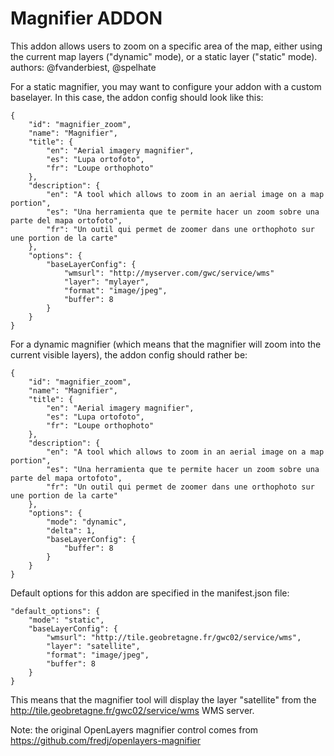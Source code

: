 Magnifier ADDON
===============

This addon allows users to zoom on a specific area of the map, either using the current map layers ("dynamic" mode), or a static layer ("static" mode).
authors: @fvanderbiest, @spelhate


For a static magnifier, you may want to configure your addon with a custom baselayer.
In this case, the addon config should look like this:

    {
        "id": "magnifier_zoom",
        "name": "Magnifier",
        "title": {
            "en": "Aerial imagery magnifier",
            "es": "Lupa ortofoto",
            "fr": "Loupe orthophoto"
        },
        "description": {
            "en": "A tool which allows to zoom in an aerial image on a map portion",
            "es": "Una herramienta que te permite hacer un zoom sobre una parte del mapa ortofoto",
            "fr": "Un outil qui permet de zoomer dans une orthophoto sur une portion de la carte"
        },
        "options": {
            "baseLayerConfig": {
                "wmsurl": "http://myserver.com/gwc/service/wms"
                "layer": "mylayer",
                "format": "image/jpeg",
                "buffer": 8
            }
        }
    }
    

For a dynamic magnifier (which means that the magnifier will zoom into the current visible layers), the addon config should rather be:

    {
        "id": "magnifier_zoom",
        "name": "Magnifier",
        "title": {
            "en": "Aerial imagery magnifier",
            "es": "Lupa ortofoto",
            "fr": "Loupe orthophoto"
        },
        "description": {
            "en": "A tool which allows to zoom in an aerial image on a map portion",
            "es": "Una herramienta que te permite hacer un zoom sobre una parte del mapa ortofoto",
            "fr": "Un outil qui permet de zoomer dans une orthophoto sur une portion de la carte"
        },
        "options": {
            "mode": "dynamic",
            "delta": 1,
            "baseLayerConfig": {
                "buffer": 8
            }
        }
    }


Default options for this addon are specified in the manifest.json file:

    "default_options": {
        "mode": "static",
        "baseLayerConfig": {
            "wmsurl": "http://tile.geobretagne.fr/gwc02/service/wms",
            "layer": "satellite",
            "format": "image/jpeg",
            "buffer": 8
        }
    }

This means that the magnifier tool will display the layer "satellite" from the http://tile.geobretagne.fr/gwc02/service/wms WMS server.


Note: the original OpenLayers magnifier control comes from https://github.com/fredj/openlayers-magnifier
